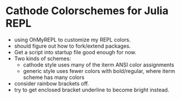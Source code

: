 # Cathode Colorschemes for Julia REPL
* using OhMyREPL to customize my REPL colors.
* should figure out how to fork/extend packages.
* Get a script into startup file good enough for now.
* Two kinds of schemes: 
    + cathode style uses many of the iterm ANSI color assignments
    + generic style uses fewer colors with bold/regular, where iterm scheme has many colors
* consider rainbow brackets off.
* try to get enclosed bracket underline to become bright instead.


